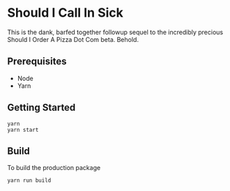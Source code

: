 # Should I Call In Sick

This is the dank, barfed together followup sequel to the incredibly precious Should I Order A Pizza Dot Com beta. Behold.

## Prerequisites

* Node
* Yarn

## Getting Started

```shell
yarn
yarn start
```

## Build

To build the production package

```shell
yarn run build
```
